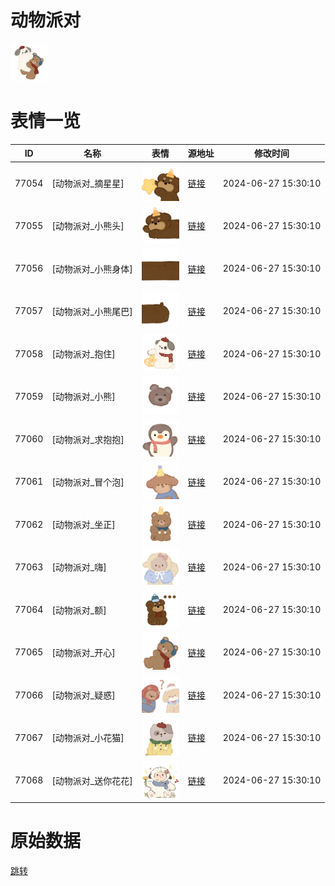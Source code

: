 # 动物派对

<img src="./cover.png" height="60" alt="cover" />

# 表情一览

|ID|名称|表情|源地址|修改时间|
|----|----|----|----|----|
|77054|[动物派对_摘星星]|<img src="./pic/077054_%5B动物派对_摘星星%5D.png" height="60" alt="摘星星"/>|[链接](https://i0.hdslb.com/bfs/garb/b7168539f44354856d2de4a3b66de1f30f95d72a.png)|2024-06-27 15:30:10|
|77055|[动物派对_小熊头]|<img src="./pic/077055_%5B动物派对_小熊头%5D.png" height="60" alt="小熊头"/>|[链接](https://i0.hdslb.com/bfs/garb/40ad4f8f231d4ce9e2244a5516d2b5deb50df687.png)|2024-06-27 15:30:10|
|77056|[动物派对_小熊身体]|<img src="./pic/077056_%5B动物派对_小熊身体%5D.png" height="60" alt="小熊身体"/>|[链接](https://i0.hdslb.com/bfs/garb/0f99fe8321d8312bf2b179e1ade48a0f30b9d2f8.png)|2024-06-27 15:30:10|
|77057|[动物派对_小熊尾巴]|<img src="./pic/077057_%5B动物派对_小熊尾巴%5D.png" height="60" alt="小熊尾巴"/>|[链接](https://i0.hdslb.com/bfs/garb/ad309f2fcd0b1968252a41037126bd28f7a969ac.png)|2024-06-27 15:30:10|
|77058|[动物派对_抱住]|<img src="./pic/077058_%5B动物派对_抱住%5D.png" height="60" alt="抱住"/>|[链接](https://i0.hdslb.com/bfs/garb/7b39ca4b92ecc3a134360f27f0aed6b3a4235d6b.png)|2024-06-27 15:30:10|
|77059|[动物派对_小熊]|<img src="./pic/077059_%5B动物派对_小熊%5D.png" height="60" alt="小熊"/>|[链接](https://i0.hdslb.com/bfs/garb/20e3273c35a1739e4ea45b68992682c9784b1012.png)|2024-06-27 15:30:10|
|77060|[动物派对_求抱抱]|<img src="./pic/077060_%5B动物派对_求抱抱%5D.png" height="60" alt="求抱抱"/>|[链接](https://i0.hdslb.com/bfs/garb/7965ba8b2285db99239204e6abf196313136861b.png)|2024-06-27 15:30:10|
|77061|[动物派对_冒个泡]|<img src="./pic/077061_%5B动物派对_冒个泡%5D.png" height="60" alt="冒个泡"/>|[链接](https://i0.hdslb.com/bfs/garb/3ab37f3e42510d63e6ffc68804d4fe002db6734e.png)|2024-06-27 15:30:10|
|77062|[动物派对_坐正]|<img src="./pic/077062_%5B动物派对_坐正%5D.png" height="60" alt="坐正"/>|[链接](https://i0.hdslb.com/bfs/garb/e18c088df8463dc5fea0bfa0ad045f77f346e4b8.png)|2024-06-27 15:30:10|
|77063|[动物派对_嗨]|<img src="./pic/077063_%5B动物派对_嗨%5D.png" height="60" alt="嗨"/>|[链接](https://i0.hdslb.com/bfs/garb/3bcd4ca77b3c46bac534254b3c47e4a9d51a3263.png)|2024-06-27 15:30:10|
|77064|[动物派对_额]|<img src="./pic/077064_%5B动物派对_额%5D.png" height="60" alt="额"/>|[链接](https://i0.hdslb.com/bfs/garb/4967ec733ba5aa5ae53910085d5006566c63ba6e.png)|2024-06-27 15:30:10|
|77065|[动物派对_开心]|<img src="./pic/077065_%5B动物派对_开心%5D.png" height="60" alt="开心"/>|[链接](https://i0.hdslb.com/bfs/garb/9bc5953e8505a96bd180ae57bc090cd343baa06c.png)|2024-06-27 15:30:10|
|77066|[动物派对_疑惑]|<img src="./pic/077066_%5B动物派对_疑惑%5D.png" height="60" alt="疑惑"/>|[链接](https://i0.hdslb.com/bfs/garb/fef62c4ea5e8b989bbe93b64c60a13e4bd20cc63.png)|2024-06-27 15:30:10|
|77067|[动物派对_小花猫]|<img src="./pic/077067_%5B动物派对_小花猫%5D.png" height="60" alt="小花猫"/>|[链接](https://i0.hdslb.com/bfs/garb/1520bdc103edd3ad0a291895d1d79a49d37e8559.png)|2024-06-27 15:30:10|
|77068|[动物派对_送你花花]|<img src="./pic/077068_%5B动物派对_送你花花%5D.png" height="60" alt="送你花花"/>|[链接](https://i0.hdslb.com/bfs/garb/c9765bd90c2be7ca5d31a0604d70449291459f5b.png)|2024-06-27 15:30:10|

# 原始数据

[跳转](./raw.json)

